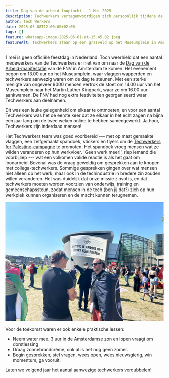 ```yaml
---
title: Dag van de arbeid looptocht - 1 Mei 2025
description: Techwerkers vertegenwoordigen zich persoonlijk tijdens de Dag van de Arbeid looptocht in Amsterdam
author: Tech Werkers
date: 2025-05-08T12:00:00+02:00
tags: []
feature: whatsapp-image-2025-05-01-at-15.45.02.jpeg
featureAlt: Techwerkers staan op een grasveld op het Museumplein in Amsterdam en tonen vlaggen van Tech Werkers.
---
```

1 mei is geen officiële feestdag in Nederland. Toch weerhield dat een aantal medewerkers van de Techwerkers er niet van om naar de [Dag van de Arbeid-manifestatie](https://www.fnv.nl/acties/dag-van-de-arbeid) van de FNV in Amsterdam te komen. Het evenement begon om 13.00 uur op het Museumplein, waar vlaggen wapperden en techwerkers aanwezig waren om de dag te steunen. Met een sterke menigte van ongeveer 9000 mensen vertrok de stoet om 14.00 uur van het Museumplein naar het Martin Luther Kingpark, waar ze om 16.00 uur aankwamen. De FNV had nog extra festiviteiten georganiseerd waar Techwerkers aan deelnamen.

Dit was een leuke gelegenheid om elkaar te ontmoeten, en voor een aantal Techwerkers was het de eerste keer dat ze elkaar in het echt zagen na bijna een jaar lang om de twee weken online te hebben samengewerkt. Ja hoor, Techwerkers zijn inderdaad mensen!

Het Techwerkers team was goed voorbereid --- met op maat gemaakte vlaggen, een zelfgemaakt spandoek, stickers en flyers om de [Techwerkers for Palestine-campagne](https://techwerkers.nl/en/campaigns/palestine/) te promoten. Het spandoek vroeg mensen wat ze wilden veranderen op hun werkvloer. 'Geen werk meer!', riep iemand die voorbijliep --- wat een volkomen valide reactie is als het gaat om loonarbeid. Bovenal was de vraag geweldig om gesprekken aan te knopen met collega-techwerkers. Sommige gesprekken gingen over wat mensen niet alleen op het werk, maar ook in de techindustrie in bredere zin zouden willen veranderen. Het was duidelijk dat onze missie zinvol is, en dat techwerkers moeten worden voorzien van onderwijs, training en gemeenschapssteun, zodat mensen in de tech (ben jij dat?) zich op hun werkplek kunnen organiseren en de macht kunnen terugnemen.

![Techwerker praten met een techwerker met een spandoek in de achtergrond](img_0369.jpg)

Voor de toekomst waren er ook enkele praktische lessen:

* Neem water mee. 3 uur in de Amsterdamse zon en lopen vraagt om dorstlessing
* Draag zonnebrandcrème, ook al is het nog geen zomer.
* Begin gesprekken, stel vragen, wees open, wees nieuwsgierig, win momentum, ga vooruit.

Laten we volgend jaar het aantal aanwezige techwerkers verdubbelen!
